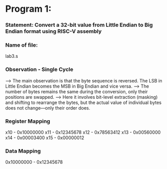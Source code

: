 # Program 1: 
### Statement: Convert a 32-bit value from Little Endian to Big Endian format using RISC-V assembly

### Name of file:
lab3.s

### Observation - Single Cycle
--> The main observation is that the byte sequence is reversed. The LSB in Little Endian becomes the MSB in Big Endian and vice versa.
--> The number of bytes remains the same during the conversion, only their positions are swapped.
--> Here it involves bit-level extraction (masking) and shifting to rearrange the bytes,
 but the actual value of individual bytes does not change—only their order does.


### Register Mapping
x10 - 0x10000000
x11 - 0x12345678
x12 - 0x78563412
x13 - 0x00560000
x14 - 0x00003400
x15 - 0x00000012

### Data Mapping
0x10000000 - 0x12345678
